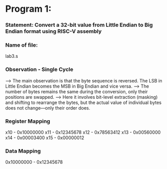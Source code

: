 # Program 1: 
### Statement: Convert a 32-bit value from Little Endian to Big Endian format using RISC-V assembly

### Name of file:
lab3.s

### Observation - Single Cycle
--> The main observation is that the byte sequence is reversed. The LSB in Little Endian becomes the MSB in Big Endian and vice versa.
--> The number of bytes remains the same during the conversion, only their positions are swapped.
--> Here it involves bit-level extraction (masking) and shifting to rearrange the bytes,
 but the actual value of individual bytes does not change—only their order does.


### Register Mapping
x10 - 0x10000000
x11 - 0x12345678
x12 - 0x78563412
x13 - 0x00560000
x14 - 0x00003400
x15 - 0x00000012

### Data Mapping
0x10000000 - 0x12345678
